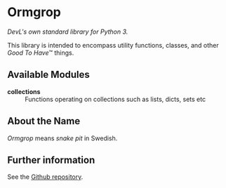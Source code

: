 # Ormgrop

_DevL's own standard library for Python 3._

This library is intended to encompass utility functions, classes, and other _Good To Have_™ things.

## Available Modules

<dl>
  <dt><strong>collections</strong></dt>
  <dd>Functions operating on collections such as lists, dicts, sets etc</dd>
</dl>

## About the Name

_Ormgrop_ means _snake pit_ in Swedish.

## Further information

See the [Github repository](https://github.com/DevL/ormgrop).

